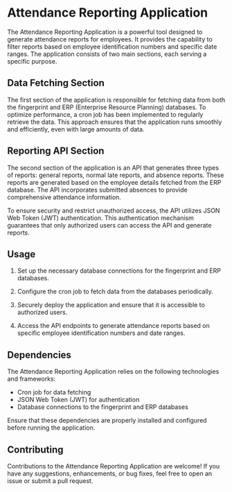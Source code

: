 # Attendance Reporting Application

The Attendance Reporting Application is a powerful tool designed to generate attendance reports for employees. It provides the capability to filter reports based on employee identification numbers and specific date ranges. The application consists of two main sections, each serving a specific purpose.

## Data Fetching Section

The first section of the application is responsible for fetching data from both the fingerprint and ERP (Enterprise Resource Planning) databases. To optimize performance, a cron job has been implemented to regularly retrieve the data. This approach ensures that the application runs smoothly and efficiently, even with large amounts of data.

## Reporting API Section

The second section of the application is an API that generates three types of reports: general reports, normal late reports, and absence reports. These reports are generated based on the employee details fetched from the ERP database. The API incorporates submitted absences to provide comprehensive attendance information.

To ensure security and restrict unauthorized access, the API utilizes JSON Web Token (JWT) authentication. This authentication mechanism guarantees that only authorized users can access the API and generate reports.

## Usage

1. Set up the necessary database connections for the fingerprint and ERP databases.

2. Configure the cron job to fetch data from the databases periodically.

3. Securely deploy the application and ensure that it is accessible to authorized users.

4. Access the API endpoints to generate attendance reports based on specific employee identification numbers and date ranges.

## Dependencies

The Attendance Reporting Application relies on the following technologies and frameworks:

- Cron job for data fetching
- JSON Web Token (JWT) for authentication
- Database connections to the fingerprint and ERP databases

Ensure that these dependencies are properly installed and configured before running the application.

## Contributing

Contributions to the Attendance Reporting Application are welcome! If you have any suggestions, enhancements, or bug fixes, feel free to open an issue or submit a pull request.
